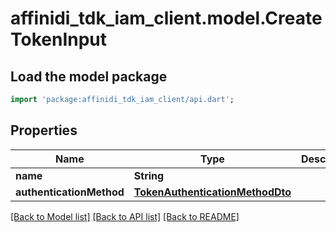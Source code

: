# affinidi_tdk_iam_client.model.CreateTokenInput

## Load the model package

```dart
import 'package:affinidi_tdk_iam_client/api.dart';
```

## Properties

| Name                     | Type                                                                | Description | Notes |
| ------------------------ | ------------------------------------------------------------------- | ----------- | ----- |
| **name**                 | **String**                                                          |             |
| **authenticationMethod** | [**TokenAuthenticationMethodDto**](TokenAuthenticationMethodDto.md) |             |

[[Back to Model list]](../README.md#documentation-for-models) [[Back to API list]](../README.md#documentation-for-api-endpoints) [[Back to README]](../README.md)
